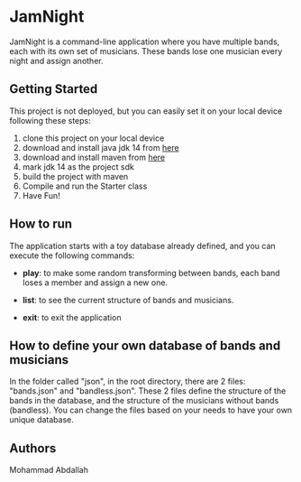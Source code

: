 # JamNight
JamNight is a command-line application where you have multiple bands, each with its own set of musicians.
These bands lose one musician every night and assign another.

## Getting Started
This project is not deployed, but you can easily set it on your local device following these steps:
1. clone this project on your local device
1. download and install java jdk 14 from [here](https://www.oracle.com/java/technologies/javase-jdk11-downloads.html)
1. download and install maven from [here](https://maven.apache.org/)
1. mark jdk 14 as the project sdk
1. build the project with maven
1. Compile and run the Starter class
1. Have Fun!

## How to run
The application starts with a toy database already defined, and you can execute the following commands:

- **play**: to make some random transforming between bands, each band loses a member and assign a new one.
    
- **list**: to see the current structure of bands and musicians.

- **exit**: to exit the application
            
## How to define your own database of bands and musicians
In the folder called "json", in the root directory, there are 2 files: "bands.json" and "bandless.json".
These 2 files define the structure of the bands in the database, and the structure of the musicians without bands (bandless).
You can change the files based on your needs to have your own unique database.

## Authors
Mohammad Abdallah